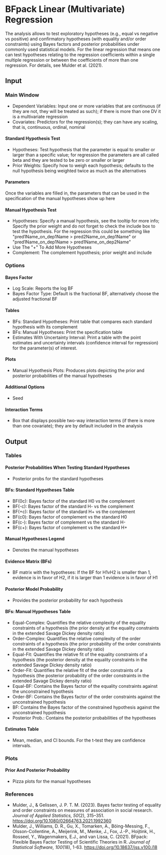 BFpack Linear (Multivariate) Regression
==========================

The analysis allows to test exploratory hypotheses (e.g., equal vs negative vs positive) and confirmatory hypotheses (with equality and/or order constraints) using Bayes factors and posterior probabilities under commonly used statistical models. For the linear regression that means one can test hypotheses relating to the regression coefficients within a single multiple regression or between the coefficients of more than one regression. For details, see Mulder et al. (2021).

## Input
### Main Window
- Dependent Variables: Input one or more variables that are continuous (if they are not, they will be treated as such); if there is more than one DV it is a multivariate regression
- Covariates: Predictors for the regression(s); they can have any scaling, that is, continuous, ordinal, nominal

#### Standard Hypothesis Test
- Hypotheses: Test hypothesis that the parameter is equal to smaller or larger than a specific value; for regression the parameters are all called beta and they are tested to be zero or smaller or larger
- Prior Weights: Specify how to weigh each hypothesis; defaults to the null hypothesis being weighted twice as much as the alternatives 

#### Parameters
Once the variables are filled in, the parameters that can be used in the specification of the manual hypotheses show up here

#### Manual Hypothesis Test
- Hypotheses: Specify a manual hypothesis, see the tooltip for more info; Specify the prior weight and do not forget to check the include box to test the hypothesis. For the regression this could be something like "pred1Name_on_dep1Name > pred2Name_on_dep1Name" or "pred1Name_on_dep1Name > pred1Name_on_dep2Name"
- Use The "+" To Add More Hypotheses
- Complement: The complement hypothesis; prior weight and include

### Options
#### Bayes Factor
- Log Scale: Reports the log BF
- Bayes Factor Type: Default is the fractional BF, alternatively choose the adjusted fractional BF

#### Tables
- BFs: Standard Hypotheses: Print table that compares each standard hypothesis with its complement
- BFs: Manual Hypotheses: Print the specification table
- Estimates With Uncertainty Interval: Print a table with the point estimates and uncertainty intervals (confidence interval for regression) for the parameter(s) of interest. 

#### Plots
- Manual Hypothesis Plots: Produces plots depicting the prior and posterior probabilities of the manual hypotheses

#### Additional Options
- Seed

#### Interaction Terms
- Box that displays possible two-way interaction terms (if there is more than one covariate); they are by default included in the analysis

## Output

### Tables
#### Posterior Probabilities When Testing Standard Hypotheses
- Posterior probs for the standard hypotheses

#### BFs: Standard Hypotheses Table
- BF(0c): Bayes factor of the standard H0 vs the complement
- BF(-c): Bayes factor of the standard H- vs the complement
- BF(+c): Bayes factor of the standard H+ vs the complement
- BF(c0): Bayes factor of complement vs the standard H0
- BF(c-): Bayes factor of complement vs the standard H-
- BF(c+): Bayes factor of complement vs the standard H+

#### Manual Hypotheses Legend
- Denotes the manual hypotheses

#### Evidence Matrix (BFs)
- BF matrix with the hypotheses: If the BF for H1vH2 is smaller than 1, evidence is in favor of H2, if it is larger than 1 evidence is in favor of H1

#### Posterior Model Probability
- Provides the posterior probability for each hypothesis

#### BFs: Manual Hypotheses Table
- Equal-Complex: Quantifies the relative complexity of the equality constraints of a hypothesis (the prior density at the equality constraints in the extended Savage Dickey density ratio)
- Order-Complex: Quantifies the relative complexity of the order constraints of a hypothesis (the prior probability of the order constraints in the extended Savage Dickey density ratio)
- Equal-Fit: Quantifies the relative fit of the equality constraints of a hypothesis (the posterior density at the equality constraints in the extended Savage Dickey density ratio)
- Order-Fit: Quantifies the relative fit of the order constraints of a hypothesis (the posterior probability of the order constraints in the extended Savage Dickey density ratio)
- Equal-BF: Contains the Bayes factor of the equality constraints against the unconstrained hypothesis
- Order-BF: Contains the Bayes factor of the order constraints against the unconstrained hypothesis
- BF: Contains the Bayes factor of the constrained hypothesis against the unconstrained hypothesis
- Posterior Prob.: Contains the posterior probabilities of the hypotheses

#### Estimates Table
- Mean, median, and CI bounds. For the t-test they are confidence intervals.

### Plots
#### Prior And Posterior Probability 
- Pizza plots for the manual hypotheses

### References

- Mulder, J., & Gelissen, J. P. T. M. (2023). Bayes factor testing of equality and order constraints on measures of association in social research. *Journal of Applied Statistics, 50*(2), 315–351. https://doi.org/10.1080/02664763.2021.1992360
- Mulder, J., Williams, D. R., Gu, X., Tomarken, A., Böing-Messing, F., Olsson-Collentine, A., Meijerink, M., Menke, J., Fox, J.-P., Hoijtink, H., Rosseel, Y., Wagenmakers, E.J., and van Lissa, C. (2021). BFpack: Flexible Bayes Factor Testing of Scientific Theories in R. *Journal of Statistical Software, 100*(18), 1-63. https://doi.org/10.18637/jss.v100.i18

